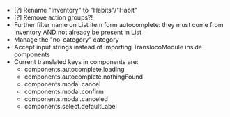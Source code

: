 - [?] Rename "Inventory" to "Habits"/"Habit"
- [?] Remove action groups?!
- Further filter name on List item form autocomplete: they must come from Inventory AND not already be present in List
- Manage the "no-category" category
- Accept input strings instead of importing TranslocoModule inside components
- Current translated keys in components are:
  - components.autocomplete.loading
  - components.autocomplete.nothingFound
  - components.modal.cancel
  - components.modal.confirm
  - components.modal.canceled
  - components.select.defaultLabel
